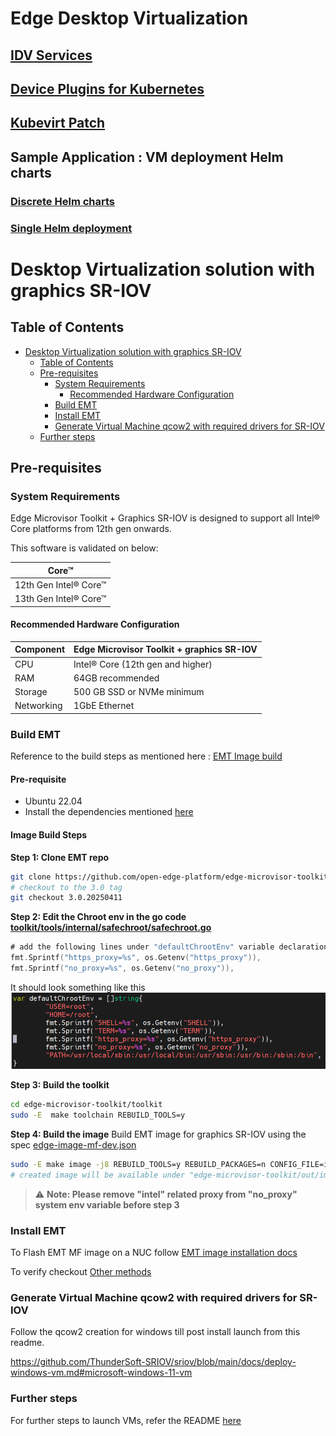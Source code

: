 # Edge Desktop Virtualization

## [IDV Services](open-edge-platform/forked/edge-desktop-virtualization/idv-services/README.md)
## [Device Plugins for Kubernetes](device-plugins-for-kubernetes/README.md)
## [Kubevirt Patch](open-edge-platform/forked/edge-desktop-virtualization/kubevirt-patch/README.md)
## Sample Application : VM deployment Helm charts
   ### [Discrete Helm charts](sample-application/discrete/README.md)
   ### [Single Helm deployment](sample-application/single/README.md)

# Desktop Virtualization solution with graphics SR-IOV

## Table of Contents
- [Desktop Virtualization solution with graphics SR-IOV](#desktop-virtualization-solution-with-graphics-sr-iov)
  - [Table of Contents](#table-of-contents)
  - [Pre-requisites](#pre-requisites)
    - [System Requirements](#system-requirements)
      - [Recommended Hardware Configuration](#recommended-hardware-configuration)
    - [Build EMT](#build-emt)
    - [Install EMT](#install-emt)
    - [Generate Virtual Machine qcow2 with required drivers for SR-IOV](#generate-virtual-machine-qcow2-with-required-drivers-for-sr-iov)
  - [Further steps](#further-steps)

## Pre-requisites

### System Requirements

Edge Microvisor Toolkit + Graphics SR-IOV is designed to support all Intel® Core platforms from 12th gen onwards.

This software is validated on below:

|         Core™         |
| ----------------------|
| 12th Gen Intel® Core™ |
| 13th Gen Intel® Core™ |

#### Recommended Hardware Configuration

| Component    | Edge Microvisor Toolkit + graphics SR-IOV|
|--------------|-----------------------------------|
| CPU          | Intel® Core (12th gen and higher) |
| RAM          | 64GB recommended                  |
| Storage      | 500 GB SSD or NVMe minimum        |
| Networking   | 1GbE Ethernet                     |


### Build EMT

Reference to the build steps as mentioned here : [EMT Image build](https://github.com/smitesh-sutaria/edge-microvisor-toolkit/blob/3.0/docs/developer-guide/get-started/building-howto.md)

#### Pre-requisite
- Ubuntu 22.04
- Install the dependencies mentioned [here](https://github.com/open-edge-platform/edge-microvisor-toolkit/blob/3.0/toolkit/docs/building/prerequisites-ubuntu.md)

#### Image Build Steps 

**Step 1: Clone EMT repo**
```bash
git clone https://github.com/open-edge-platform/edge-microvisor-toolkit.git 
# checkout to the 3.0 tag 
git checkout 3.0.20250411
```
**Step 2: Edit the Chroot env in the go code [toolkit/tools/internal/safechroot/safechroot.go](https://github.com/open-edge-platform/edge-microvisor-toolkit/blob/3.0.20250411/toolkit/tools/internal/safechroot/safechroot.go)** 
```go
# add the following lines under "defaultChrootEnv" variable declaration, after the line 102
fmt.Sprintf("https_proxy=%s", os.Getenv("https_proxy")),
fmt.Sprintf("no_proxy=%s", os.Getenv("no_proxy")),
```
It should look something like this 
![safechroot.go](docs/artifacts/proxy-go.png)

**Step 3: Build the toolkit**
```bash
cd edge-microvisor-toolkit/toolkit
sudo -E  make toolchain REBUILD_TOOLS=y
```
**Step 4: Build the image** 
Build EMT image for graphics SR-IOV using the spec [edge-image-mf-dev.json](https://github.com/open-edge-platform/edge-microvisor-toolkit/blob/3.0-dev/toolkit/imageconfigs/edge-image-mf-dev.json)
```bash 
sudo -E make image -j8 REBUILD_TOOLS=y REBUILD_PACKAGES=n CONFIG_FILE=imageconfigs/edge-image-mf-dev.json
# created image will be available under "edge-microvisor-toolkit/out/images/edge-image-mf-dev"
```
> ⚠️ **Note: Please remove "intel" related proxy from "no_proxy" system env variable before step 3**

### Install EMT

To Flash EMT MF image on a NUC follow [EMT image installation docs](https://github.com/intel-innersource/applications.virtualization.maverickflats-tiberos-itep/blob/vm_sidecar_dev_plugin/tiber/tiber_flash_partition.md) 

To verify checkout [Other methods](https://github.com/smitesh-sutaria/edge-microvisor-toolkit/blob/3.0/docs/developer-guide/get-started/installation-howto.md)

### Generate Virtual Machine qcow2 with required drivers for SR-IOV

Follow the qcow2 creation for windows till post install launch from this readme.

https://github.com/ThunderSoft-SRIOV/sriov/blob/main/docs/deploy-windows-vm.md#microsoft-windows-11-vm

### Further steps

For further steps to launch VMs, refer the README [here](idv/README.md)

